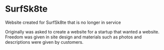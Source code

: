 # SurfSk8te
Website created for SurfSk8te that is no longer in service

Originally was asked to create a website for a startup that wanted a website. Freedom was given in site design and materials such as photos and descriptions were given by customers.
